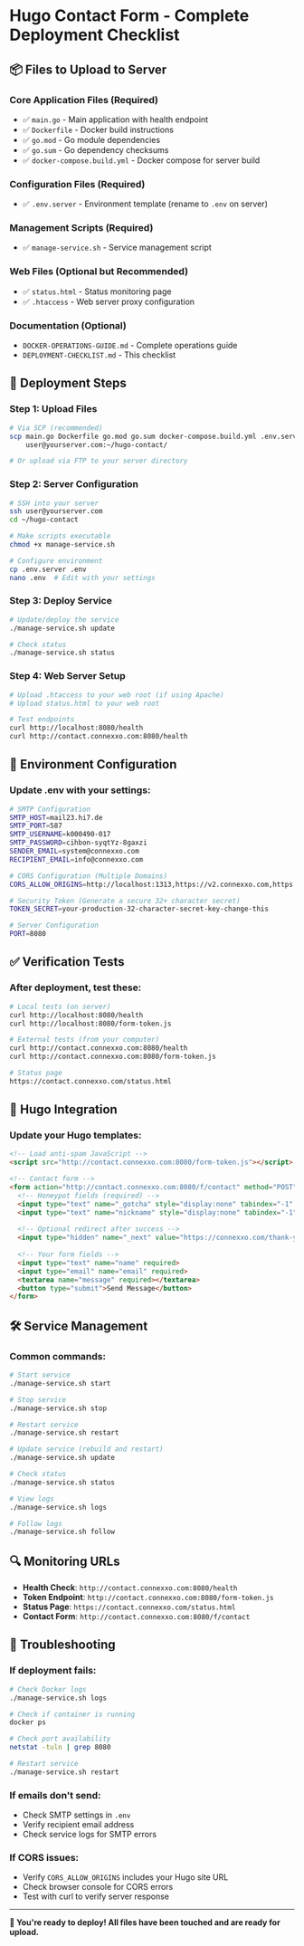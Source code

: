 # Hugo Contact Form - Complete Deployment Checklist

## 📦 Files to Upload to Server

### **Core Application Files (Required)**
- ✅ `main.go` - Main application with health endpoint
- ✅ `Dockerfile` - Docker build instructions  
- ✅ `go.mod` - Go module dependencies
- ✅ `go.sum` - Go dependency checksums
- ✅ `docker-compose.build.yml` - Docker compose for server build

### **Configuration Files (Required)**
- ✅ `.env.server` - Environment template (rename to `.env` on server)

### **Management Scripts (Required)**
- ✅ `manage-service.sh` - Service management script

### **Web Files (Optional but Recommended)**
- ✅ `status.html` - Status monitoring page
- ✅ `.htaccess` - Web server proxy configuration

### **Documentation (Optional)**
- `DOCKER-OPERATIONS-GUIDE.md` - Complete operations guide
- `DEPLOYMENT-CHECKLIST.md` - This checklist

## 🚀 Deployment Steps

### **Step 1: Upload Files**
```bash
# Via SCP (recommended)
scp main.go Dockerfile go.mod go.sum docker-compose.build.yml .env.server manage-service.sh status.html .htaccess \
    user@yourserver.com:~/hugo-contact/

# Or upload via FTP to your server directory
```

### **Step 2: Server Configuration**
```bash
# SSH into your server
ssh user@yourserver.com
cd ~/hugo-contact

# Make scripts executable
chmod +x manage-service.sh

# Configure environment
cp .env.server .env
nano .env  # Edit with your settings
```

### **Step 3: Deploy Service**
```bash
# Update/deploy the service
./manage-service.sh update

# Check status
./manage-service.sh status
```

### **Step 4: Web Server Setup**
```bash
# Upload .htaccess to your web root (if using Apache)
# Upload status.html to your web root

# Test endpoints
curl http://localhost:8080/health
curl http://contact.connexxo.com:8080/health
```

## 🔧 Environment Configuration

### **Update .env with your settings:**
```bash
# SMTP Configuration
SMTP_HOST=mail23.hi7.de
SMTP_PORT=587
SMTP_USERNAME=k000490-017
SMTP_PASSWORD=cihbon-syqtYz-8gaxzi
SENDER_EMAIL=system@connexxo.com
RECIPIENT_EMAIL=info@connexxo.com

# CORS Configuration (Multiple Domains)
CORS_ALLOW_ORIGINS=http://localhost:1313,https://v2.connexxo.com,https://connexxo.com,http://contact.connexxo.com:8080

# Security Token (Generate a secure 32+ character secret)
TOKEN_SECRET=your-production-32-character-secret-key-change-this

# Server Configuration
PORT=8080
```

## ✅ Verification Tests

### **After deployment, test these:**
```bash
# Local tests (on server)
curl http://localhost:8080/health
curl http://localhost:8080/form-token.js

# External tests (from your computer)
curl http://contact.connexxo.com:8080/health
curl http://contact.connexxo.com:8080/form-token.js

# Status page
https://contact.connexxo.com/status.html
```

## 🎯 Hugo Integration

### **Update your Hugo templates:**
```html
<!-- Load anti-spam JavaScript -->
<script src="http://contact.connexxo.com:8080/form-token.js"></script>

<!-- Contact form -->
<form action="http://contact.connexxo.com:8080/f/contact" method="POST">
  <!-- Honeypot fields (required) -->
  <input type="text" name="_gotcha" style="display:none" tabindex="-1" autocomplete="off">
  <input type="text" name="nickname" style="display:none" tabindex="-1" autocomplete="off">
  
  <!-- Optional redirect after success -->
  <input type="hidden" name="_next" value="https://connexxo.com/thank-you/">
  
  <!-- Your form fields -->
  <input type="text" name="name" required>
  <input type="email" name="email" required>
  <textarea name="message" required></textarea>
  <button type="submit">Send Message</button>
</form>
```

## 🛠️ Service Management

### **Common commands:**
```bash
# Start service
./manage-service.sh start

# Stop service  
./manage-service.sh stop

# Restart service
./manage-service.sh restart

# Update service (rebuild and restart)
./manage-service.sh update

# Check status
./manage-service.sh status

# View logs
./manage-service.sh logs

# Follow logs
./manage-service.sh follow
```

## 🔍 Monitoring URLs

- **Health Check**: `http://contact.connexxo.com:8080/health`
- **Token Endpoint**: `http://contact.connexxo.com:8080/form-token.js`
- **Status Page**: `https://contact.connexxo.com/status.html`
- **Contact Form**: `http://contact.connexxo.com:8080/f/contact`

## 🚨 Troubleshooting

### **If deployment fails:**
```bash
# Check Docker logs
./manage-service.sh logs

# Check if container is running
docker ps

# Check port availability
netstat -tuln | grep 8080

# Restart service
./manage-service.sh restart
```

### **If emails don't send:**
- Check SMTP settings in `.env`
- Verify recipient email address
- Check service logs for SMTP errors

### **If CORS issues:**
- Verify `CORS_ALLOW_ORIGINS` includes your Hugo site URL
- Check browser console for CORS errors
- Test with curl to verify server response

---

**🎉 You're ready to deploy! All files have been touched and are ready for upload.**